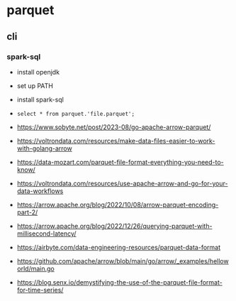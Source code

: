 # parquet

## cli

### spark-sql

* install openjdk
* set up PATH
* install spark-sql
* `select * from parquet.'file.parquet';`

* https://www.sobyte.net/post/2023-08/go-apache-arrow-parquet/
* https://voltrondata.com/resources/make-data-files-easier-to-work-with-golang-arrow
* https://data-mozart.com/parquet-file-format-everything-you-need-to-know/
* https://voltrondata.com/resources/use-apache-arrow-and-go-for-your-data-workflows
* https://arrow.apache.org/blog/2022/10/08/arrow-parquet-encoding-part-2/
* https://arrow.apache.org/blog/2022/12/26/querying-parquet-with-millisecond-latency/
* https://airbyte.com/data-engineering-resources/parquet-data-format
* https://github.com/apache/arrow/blob/main/go/arrow/_examples/helloworld/main.go
* https://blog.senx.io/demystifying-the-use-of-the-parquet-file-format-for-time-series/